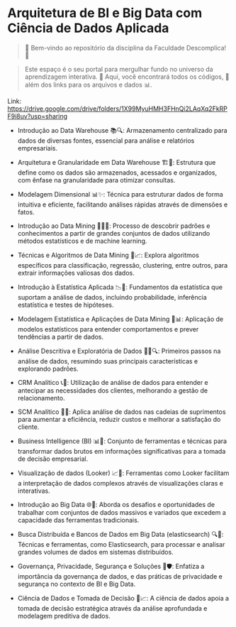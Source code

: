 # Arquitetura de BI e Big Data com Ciência de Dados Aplicada

> 🌟 Bem-vindo ao repositório da disciplina da Faculdade Descomplica! 🌟

> Este espaço é o seu portal para mergulhar fundo no universo da aprendizagem interativa. 🚀 Aqui, você encontrará todos os códigos, 🧩 além dos links para os arquivos e dados 📊.

Link: https://drive.google.com/drive/folders/1X99MyuHMH3FHnQi2LAqXq2FkRPF9i8uv?usp=sharing

* Introdução ao Data Warehouse 📚🔍: Armazenamento centralizado para dados de diversas fontes, essencial para análise e relatórios empresariais.
 

* Arquitetura e Granularidade em Data Warehouse 🏗️🔢: Estrutura que define como os dados são armazenados, acessados e organizados, com ênfase na granularidade para otimizar consultas.
 

* Modelagem Dimensional 📊✨: Técnica para estruturar dados de forma intuitiva e eficiente, facilitando análises rápidas através de dimensões e fatos.
  

* Introdução ao Data Mining 🕵️‍♂️💡: Processo de descobrir padrões e conhecimentos a partir de grandes conjuntos de dados utilizando métodos estatísticos e de machine learning.
  

* Técnicas e Algoritmos de Data Mining 🤖📈: Explora algoritmos específicos para classificação, regressão, clustering, entre outros, para extrair informações valiosas dos dados.
  

* Introdução à Estatística Aplicada 📉🧮: Fundamentos da estatística que suportam a análise de dados, incluindo probabilidade, inferência estatística e testes de hipóteses.
  

* Modelagem Estatística e Aplicações de Data Mining 🧪📊: Aplicação de modelos estatísticos para entender comportamentos e prever tendências a partir de dados.
  

* Análise Descritiva e Exploratória de Dados 🕵️‍♀️🔍: Primeiros passos na análise de dados, resumindo suas principais características e explorando padrões.
  

* CRM Analítico 📞💼: Utilização de análise de dados para entender e antecipar as necessidades dos clientes, melhorando a gestão de relacionamento.
  

* SCM Analítico 🚚💡: Aplica análise de dados nas cadeias de suprimentos para aumentar a eficiência, reduzir custos e melhorar a satisfação do cliente.
  

* Business Intelligence (BI) 📊🔎: Conjunto de ferramentas e técnicas para transformar dados brutos em informações significativas para a tomada de decisão empresarial.
  

* Visualização de dados (Looker) 📈🎨: Ferramentas como Looker facilitam a interpretação de dados complexos através de visualizações claras e interativas.
  

* Introdução ao Big Data 🌐💾: Aborda os desafios e oportunidades de trabalhar com conjuntos de dados massivos e variados que excedem a capacidade das ferramentas tradicionais.


* Busca Distribuída e Bancos de Dados em Big Data (elasticsearch) 🔍🏦: Técnicas e ferramentas, como Elasticsearch, para processar e analisar grandes volumes de dados em sistemas distribuídos.


* Governança, Privacidade, Segurança e Soluções 🔐🛡️: Enfatiza a importância da governança de dados, e das práticas de privacidade e segurança no contexto de BI e Big Data.


* Ciência de Dados e Tomada de Decisão 🧠📈: A ciência de dados apoia a tomada de decisão estratégica através da análise aprofundada e modelagem preditiva de dados.